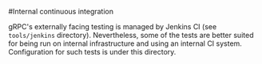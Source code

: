 #Internal continuous integration

gRPC's externally facing testing is managed by Jenkins CI (see `tools/jenkins`
directory). Nevertheless, some of the tests are better suited for being run
on internal infrastructure and using an internal CI system. Configuration for
such tests is under this directory.
